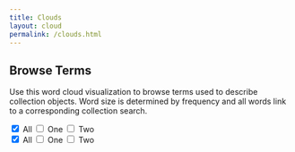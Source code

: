 ```yaml
---
title: Clouds
layout: cloud
permalink: /clouds.html
---
```


## Browse Terms

Use this word cloud visualization to browse terms used to describe collection objects.
Word size is determined by frequency and all words link to a corresponding collection search.

<div class="btn-group-toggle" data-toggle="buttons">
  <label class="btn btn-primary active">
    <input type="checkbox" checked> All
  </label>
  <label class="btn btn-primary ">
    <input type="checkbox" > One
  </label>
  <label class="btn btn-primary ">
    <input type="checkbox" > Two
  </label>
</div>

<div >
  <label >
    <input type="checkbox" checked> All
  </label>
  <label >
    <input type="checkbox" > One
  </label>
  <label >
    <input type="checkbox" > Two
  </label>
</div>